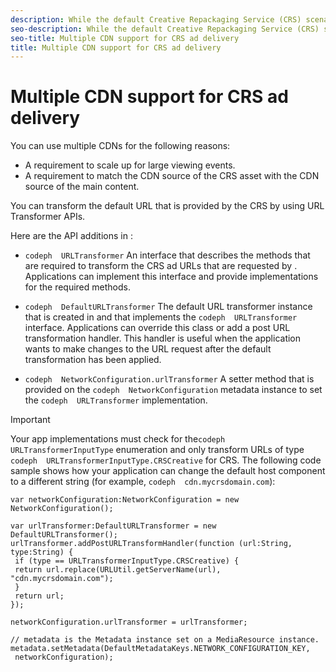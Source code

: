 ```yaml
---
description: While the default Creative Repackaging Service (CRS) scenario is to use one Content Data Network (CDN), you can deploy CRS assets on more than one CDN.
seo-description: While the default Creative Repackaging Service (CRS) scenario is to use one Content Data Network (CDN), you can deploy CRS assets on more than one CDN.
seo-title: Multiple CDN support for CRS ad delivery
title: Multiple CDN support for CRS ad delivery
---
```


# Multiple CDN support for CRS ad delivery

You can use multiple CDNs for the following reasons:
* A requirement to scale up for large viewing events.
* A requirement to match the CDN source of the CRS asset with the CDN source of the main content.

You can transform the default URL that is provided by the CRS by using  URL Transformer APIs.

Here are the API additions in :
* `codeph  URLTransformer`
  An interface that describes the methods that are required to transform the CRS ad URLs that are requested by . Applications can implement this interface and provide implementations for the required methods.
  
  
* `codeph  DefaultURLTransformer`
  The default URL transformer instance that is created in  and that implements the `codeph  URLTransformer` interface. Applications can override this class or add a post URL transformation handler. This handler is useful when the application wants to make changes to the URL request after the default transformation has been applied.
  
  
* `codeph  NetworkConfiguration.urlTransformer`
  A setter method that is provided on the `codeph  NetworkConfiguration` metadata instance to set the `codeph  URLTransformer` implementation.
  
  

>[!IMPORTANT]
>
>Your app implementations must check for the`codeph  URLTransformerInputType` enumeration and only transform URLs of type `codeph  URLTransformerInputType.CRSCreative` for CRS.
The following code sample shows how your application can change the default host component to a different string (for example, `codeph  cdn.mycrsdomain.com`):
```
var networkConfiguration:NetworkConfiguration = new NetworkConfiguration(); 
 
var urlTransformer:DefaultURLTransformer = new DefaultURLTransformer(); 
urlTransformer.addPostURLTransformHandler(function (url:String, type:String) { 
 if (type == URLTransformerInputType.CRSCreative) { 
 return url.replace(URLUtil.getServerName(url), "cdn.mycrsdomain.com"); 
 } 
 return url; 
}); 
 
networkConfiguration.urlTransformer = urlTransformer; 
 
// metadata is the Metadata instance set on a MediaResource instance. 
metadata.setMetadata(DefaultMetadataKeys.NETWORK_CONFIGURATION_KEY, 
 networkConfiguration);
```

